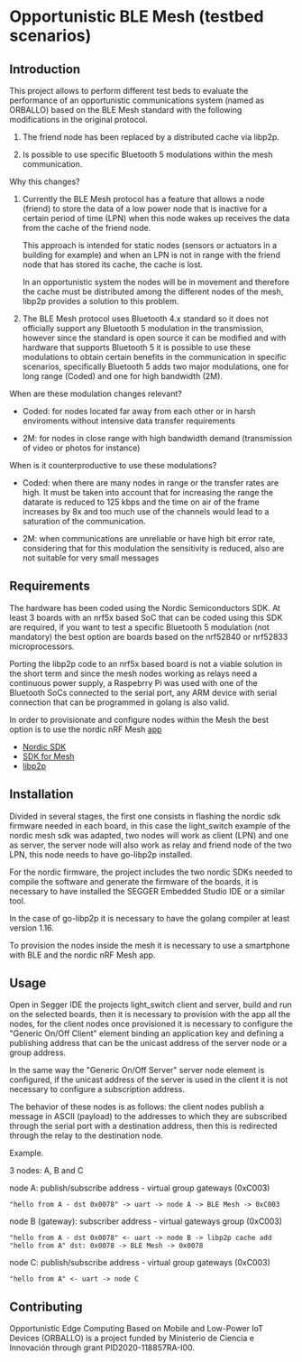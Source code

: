 # Opportunistic BLE Mesh (testbed scenarios)



## Introduction

This project allows to perform different test beds to evaluate the performance of an opportunistic communications system (named as ORBALLO) based on the BLE Mesh standard with the following modifications in the original protocol.

1. The friend node has been replaced by a distributed cache via libp2p. 

2. Is possible to use specific Bluetooth 5 modulations within the mesh communication. 

Why this changes?

1. Currently the BLE Mesh protocol has a feature that allows a node (friend) to store the data of a low power node that is inactive for a certain period of time (LPN) when this node wakes up receives the data from the cache of the friend node. 

    This approach is intended for static nodes (sensors or actuators in a building for example) and when an LPN is not in range with the friend node that has stored its cache, the cache is lost.

    In an opportunistic system the nodes will be in movement and therefore the cache must be distributed among the different nodes of the mesh, libp2p provides a solution to this problem. 

2. The BLE Mesh protocol uses Bluetooth 4.x standard so it does not officially support any Bluetooth 5 modulation in the transmission, however since the standard is open source it can be modified and with hardware that supports Bluetooth 5 it is possible to use these modulations to obtain certain benefits in the communication in specific scenarios, specifically Bluetooth 5 adds two major modulations, one for long range (Coded) and one for high bandwidth (2M).

When are these modulation changes relevant?

- Coded: for nodes located far away from each other or in harsh enviroments without intensive data transfer requirements

- 2M: for nodes in close range with high bandwidth demand (transmission of video or photos for instance)

When is it counterproductive to use these modulations?

- Coded: when there are many nodes in range or the transfer rates are high. It must be taken into account that for increasing the range the datarate is reduced to 125 kbps and the time on air of the frame increases by 8x and too much use of the channels would lead to a saturation of the communication. 

- 2M: when communications are unreliable or have high bit error rate, considering that for this modulation the sensitivity is reduced, also are not suitable for very small messages 

## Requirements

The hardware has been coded using the Nordic Semiconductors SDK. At least 3 boards with an nrf5x based SoC that can be coded using this SDK are required, if you want to test a specific Bluetooth 5 modulation (not mandatory) the best option are boards based on the nrf52840 or nrf52833 microprocessors.

Porting the libp2p code to an nrf5x based board is not a viable solution in the short term and since the mesh nodes working as relays need a continuous power supply, a Raspebrry Pi was used with one of the Bluetooth SoCs connected to the serial port, any ARM device with serial connection that can be programmed in golang is also valid.

In order to provisionate and configure nodes within the Mesh the best option is to use the nordic nRF Mesh [app](https://play.google.com/store/apps/details?id=no.nordicsemi.android.nrfmeshprovisioner&gl=US) 

- [Nordic SDK](https://www.nordicsemi.com/Products/Development-software/nrf5-sdk/download)
- [SDK for Mesh](https://www.nordicsemi.com/Products/Development-software/nRF5-SDK-for-Mesh)
- [libp2p](https://github.com/libp2p/libp2p)

## Installation

Divided in several stages, the first one consists in flashing the nordic sdk firmware needed in each board, in this case the light_switch example of the nordic mesh sdk was adapted, two nodes will work as client (LPN) and one as server, the server node will also work as relay and friend node of the two LPN, this node needs to have go-libp2p installed.

For the nordic firmware, the project includes the two nordic SDKs needed to compile the software and generate the firmware of the boards, it is necessary to have installed the SEGGER Embedded Studio IDE or a similar tool.

In the case of go-libp2p it is necessary to have the golang compiler at least version 1.16.

To provision the nodes inside the mesh it is necessary to use a smartphone with BLE and the nordic nRF Mesh app.

## Usage

Open in Segger IDE the projects light_switch client and server, build and run on the selected boards, then it is necessary to provision with the app all the nodes, for the client nodes once provisioned it is necessary to configure the "Generic On/Off Client" element binding an application key and defining a publishing address that can be the unicast address of the server node or a group address. 

In the same way the "Generic On/Off Server" server node element is configured, if the unicast address of the server is used in the client it is not necessary to configure a subscription address.

The behavior of these nodes is as follows: the client nodes publish a message in ASCII (payload) to the addresses to which they are subscribed through the serial port with a destination address, then this is redirected through the relay to the destination node. 

Example.

3 nodes: A, B and C

node A: publish/subscribe address - virtual group gateways (0xC003)
```
"hello from A - dst 0x0078" -> uart -> node A -> BLE Mesh -> 0xC003 
```

node B (gateway): subscriber address - virtual gateways group (0xC003)
```
"hello from A - dst 0x0078" <- uart -> node B -> libp2p cache add "hello from A" dst: 0x0078 -> BLE Mesh -> 0x0078
```

node C: publish/subscribe address - virtual group gateways (0xC003)
```
"hello from A" <- uart -> node C
```


## Contributing

Opportunistic Edge Computing Based on Mobile and Low-Power IoT Devices (ORBALLO) is a project funded by Ministerio de Ciencia e Innovación through grant PID2020-118857RA-I00.
